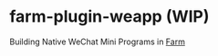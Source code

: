 # farm-plugin-weapp (WIP)

Building Native WeChat Mini Programs in [Farm](https://github.com/farm-fe/farm)
